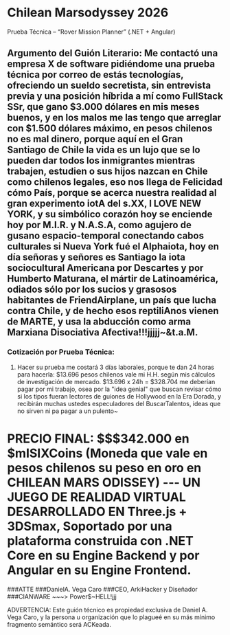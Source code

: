 # Chilean Marsodyssey 2026
Prueba Técnica – “Rover Mission Planner” (.NET + Angular)

## Argumento del Guión Literario: Me contactó una empresa X de software pidiéndome una prueba técnica por correo de estás tecnologías, ofreciendo un sueldo secretista, sin entrevista previa y una posición híbrida a mí como FullStack SSr, que gano $3.000 dólares en mis meses buenos, y en los malos me las tengo que arreglar con $1.500 dólares máximo, en pesos chilenos no es mal dinero, porque aquí en el Gran Santiago de Chile la vida es un lujo que se lo pueden dar todos los inmigrantes mientras trabajen, estudien o sus hijos nazcan en Chile como chilenos legales, eso nos llega de Felicidad cómo País, porque se acerca nuestra realidad al gran experimento iotA del s.XX, I LOVE NEW YORK, y su simbólico corazón hoy se enciende hoy por M.I.R. y N.A.S.A, como agujero de gusano espacio-temporal conectando cabos culturales si Nueva York fué el Alphaiota, hoy en día señoras y señores es Santiago la iota sociocultural Americana por Descartes y por Humberto Maturana, el mártir de Latinoamérica, odiados sólo por los sucios y grasosos habitantes de FriendAirplane, un país que lucha contra Chile, y de hecho esos reptiliAnos vienen de MARTE, y usa la abducción como arma Marxiana Disociativa Afectiva!!!jjjjj~&t.a.M.

### Cotización por Prueba Técnica:

1. Hacer su prueba me costará 3 días laborales, porque te dan 24 horas para hacerla:
$13.696 pesos chilenos vale mi H.H. según mis cálculos de investigación de mercado.
$13.696 x 24h = $328.704 me deberían pagar por mi trabajo, osea por la "idea genial" que buscan revisar cómo si los tipos fueran lectores de guiones de Hollywood en la Era Dorada, y recibirán muchas ustedes especuladores del BuscarTalentos, ideas que no sirven ni pa pagar a un pulento~

# PRECIO FINAL: $$$342.000 en $mISIXCoins (Moneda que vale en pesos chilenos su peso en oro en CHILEAN MARS ODISSEY) --- UN JUEGO DE REALIDAD VIRTUAL DESARROLLADO EN Three.js + 3DSmax, Soportado por una plataforma construida con .NET Core en su Engine Backend y por Angular en su Engine Frontend.

###ATTE
###DanielA. Vega Caro
###CEO, ArkiHacker y Diseñador
###CIANWARE ~~~> Power$~HELL!jjj

ADVERTENCIA: Este guión técnico es propiedad exclusiva de Daniel A. Vega Caro, y la persona u organización que lo plagueé en su más mínimo fragmento semántico será ACKeada.
